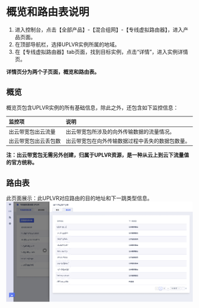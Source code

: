 # 概览和路由表说明

1. 进入控制台，点击【全部产品】-【混合组网】-【专线虚拟路由器】，进入产品页面。
2. 在顶部导航栏，选择UPLVR实例所属的地域。
3. 在【专线虚拟路由器】tab页面，找到目标实例，点击“详情”，进入实例详情页。

**详情页分为两个子页面，概览和路由表。**

## 概览
概览页包含UPLVR实例的所有基础信息，除此之外，还包含如下监控信息：

| 监控项      | 说明|
| :--------- | :------- |
| 出云带宽包出云流量       | 出云带宽包所涉及的向外传输数据的流量情况。 |
| 出云带宽包出云丢包数       | 出云带宽包在向外传输数据过程中丢失的数据包数量。  |

**注：出云带宽包无需另外创建，归属于UPLVR资源，是一种从云上到云下流量值的官方统称。**

## 路由表
此页面展示：此UPLVR对应路由的目的地址和下一跳类型信息。
![](/images/15.png)
